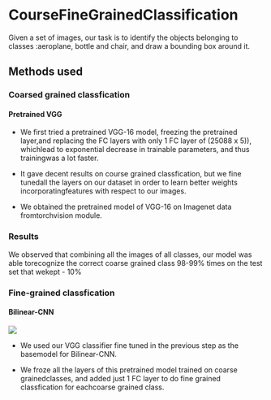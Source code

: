 # CourseFineGrainedClassification

Given a set of images, our task is to identify the objects belonging to classes :aeroplane, bottle and chair, and draw a bounding box around it.

## Methods used

### Coarsed grained classfication

####  Pretrained VGG

* We first tried a pretrained VGG-16 model, freezing the pretrained layer,and replacing the FC layers with only 1 FC layer of (25088 x 5)), whichlead  to  exponential  decrease  in  trainable  parameters,  and  thus  trainingwas a lot faster.

* It gave decent results on course grained classfication,  but we fine tunedall the layers on our dataset in order to learn better weights incorporatingfeatures with respect to our images.

* We  obtained  the  pretrained  model  of  VGG-16  on  Imagenet  data  fromtorchvision module.

### Results
We observed that combining all the images of all classes, our model was able torecognize the correct coarse grained class 98-99% times on the test set that wekept - 10%


### Fine-grained classfication

#### Bilinear-CNN

![](https://github.com/prerit2010/CoarseFineGrainedClassification/blob/master/diagram.png)

* We used our VGG classifier fine tuned in the previous step as the basemodel for Bilinear-CNN.

* We froze all the layers of this pretrained model trained on coarse grainedclasses, and added just 1 FC layer to do fine grained classfication for eachcoarse grained class.

